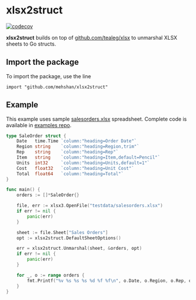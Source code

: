 # xlsx2struct

[![codecov](https://codecov.io/github/mehshan/xlsx2struct/branch/main/graph/badge.svg?token=047NLB5ZKP)](https://codecov.io/github/mehshan/xlsx2struct)

**xlsx2struct** builds on top of [github.com/tealeg/xlsx](https://github.com/tealeg/xlsx) to unmarshal XLSX sheets to Go structs.

## Import the package

To import the package, use the line

`import "github.com/mehshan/xlsx2struct"`

## Example

This example uses sample [salesorders.xlsx](testdata/salesorders.xlsx) spreadsheet. Complete code is available in [examples repo](https://github.com/mehshan/xlsx2struct-examples/tree/main/salesorders).

```go
type SaleOrder struct {
	Date   time.Time `column:"heading=Order Date"`
	Region string    `column:"heading=Region,trim"`
	Rep    string    `column:"heading=Rep"`
	Item   string    `column:"heading=Item,default=Pencil"`
	Units  int32     `column:"heading=Units,default=1"`
	Cost   float32   `column:"heading=Unit Cost"`
	Total  float64   `column:"heading=Total"`
}

func main() {
	orders := []*SaleOrder{}

	file, err := xlsx3.OpenFile("testdata/salesorders.xlsx")
	if err != nil {
		panic(err)
	}

	sheet := file.Sheet["Sales Orders"]
	opt := xlsx2struct.DefaultSheetOptions()

	err = xlsx2struct.Unmarshal(sheet, &orders, opt)
	if err != nil {
		panic(err)
	}

	for _, o := range orders {
		fmt.Printf("%v %s %s %s %d %f %f\n", o.Date, o.Region, o.Rep, o.Item, o.Units, o.Cost, o.Total)
	}
}

```